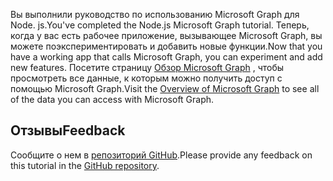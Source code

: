 <!-- markdownlint-disable MD002 MD041 -->

<span data-ttu-id="1e7a7-101">Вы выполнили руководство по использованию Microsoft Graph для Node. js.</span><span class="sxs-lookup"><span data-stu-id="1e7a7-101">You've completed the Node.js Microsoft Graph tutorial.</span></span> <span data-ttu-id="1e7a7-102">Теперь, когда у вас есть рабочее приложение, вызывающее Microsoft Graph, вы можете поэкспериментировать и добавить новые функции.</span><span class="sxs-lookup"><span data-stu-id="1e7a7-102">Now that you have a working app that calls Microsoft Graph, you can experiment and add new features.</span></span> <span data-ttu-id="1e7a7-103">Посетите страницу [Обзор Microsoft Graph](/graph/overview) , чтобы просмотреть все данные, к которым можно получить доступ с помощью Microsoft Graph.</span><span class="sxs-lookup"><span data-stu-id="1e7a7-103">Visit the [Overview of Microsoft Graph](/graph/overview) to see all of the data you can access with Microsoft Graph.</span></span>

## <a name="feedback"></a><span data-ttu-id="1e7a7-104">Отзывы</span><span class="sxs-lookup"><span data-stu-id="1e7a7-104">Feedback</span></span>

<span data-ttu-id="1e7a7-105">Сообщите о нем в [репозиторий GitHub](https://github.com/microsoftgraph/msgraph-training-nodeexpressapp).</span><span class="sxs-lookup"><span data-stu-id="1e7a7-105">Please provide any feedback on this tutorial in the [GitHub repository](https://github.com/microsoftgraph/msgraph-training-nodeexpressapp).</span></span>